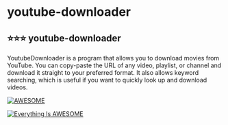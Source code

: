 # youtube-downloader

## ⭐⭐⭐ youtube-downloader
YoutubeDownloader is a program that allows you to download movies from YouTube. 
You can copy-paste the URL of any video, playlist, or channel and download it straight to your preferred format.
It also allows keyword searching, which is useful if you want to quickly look up and download videos.

[![AWESOME](https://i3.ytimg.com/vi/3w4AwrGMvig/maxresdefault.jpg)](https://youtu.be/3w4AwrGMvig " AWESOME")

[![Everything Is AWESOME](https://i3.ytimg.com/vi/PHLolOVRd78/maxresdefault.jpg)](https://www.youtube.com/watch?v=StTqXEQ2l-Y "Everything Is AWESOME")

